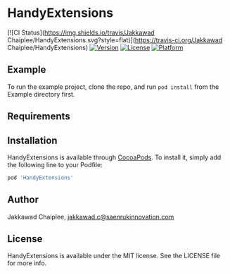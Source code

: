 # HandyExtensions

[![CI Status](https://img.shields.io/travis/Jakkawad Chaiplee/HandyExtensions.svg?style=flat)](https://travis-ci.org/Jakkawad Chaiplee/HandyExtensions)
[![Version](https://img.shields.io/cocoapods/v/HandyExtensions.svg?style=flat)](https://cocoapods.org/pods/HandyExtensions)
[![License](https://img.shields.io/cocoapods/l/HandyExtensions.svg?style=flat)](https://cocoapods.org/pods/HandyExtensions)
[![Platform](https://img.shields.io/cocoapods/p/HandyExtensions.svg?style=flat)](https://cocoapods.org/pods/HandyExtensions)

## Example

To run the example project, clone the repo, and run `pod install` from the Example directory first.

## Requirements

## Installation

HandyExtensions is available through [CocoaPods](https://cocoapods.org). To install
it, simply add the following line to your Podfile:

```ruby
pod 'HandyExtensions'
```

## Author

Jakkawad Chaiplee, jakkawad.c@saenrukinnovation.com

## License

HandyExtensions is available under the MIT license. See the LICENSE file for more info.
